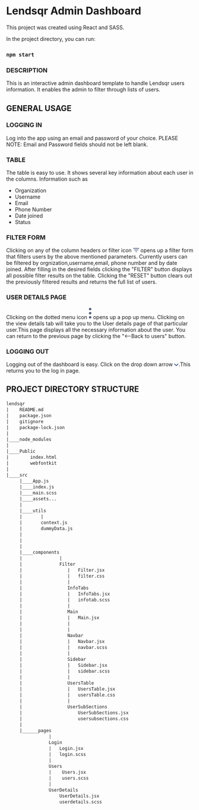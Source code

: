 # Lendsqr Admin Dashboard

This project was created using React and SASS.


In the project directory, you can run:
### `npm start`

### DESCRIPTION
This is an interactive admin dashboard template to handle Lendsqr users information. 
It enables the admin to filter through lists of users.

## GENERAL USAGE

### LOGGING IN
Log into the app using an email and password of your choice. 
PLEASE NOTE: Email and Password fields should not be left blank.

### TABLE
The table is easy to use. It shows several key information about each user in the columns.
Information such as
- Organization
- Username
- Email
- Phone Number
- Date joined
- Status

### FILTER FORM
Clicking on any of the column headers or filter icon ![filter icon](./src/assets/arrowDown.png) opens up a filter form that filters
users by the above mentioned parameters. Currently users can be filtered by orgnization,username,email, phone number and by date joined.
After filling in the desired fields clicking the "FILTER" button displays all possible filter results on the table.
Clicking the "RESET" button clears out the previously filtered results and returns the full list of users.

### USER DETAILS PAGE
Clicking on the dotted menu icon ![menu icon](./src/assets/more.svg) opens up a pop up menu. Clicking on the view 
details tab will take you to the User details page of that particular user.This page displays all the necessary information about the user. You can return to the previous page by clicking the "<--Back to users" button.

### LOGGING OUT
Logging out of the dashboard is easy. Click on the drop down arrow ![dropDownArrow](./src/assets/SidebarTopIcons/arrow.png).This returns you to the log in page.

## PROJECT DIRECTORY STRUCTURE

```
lendsqr
|    README.md
|    package.json
|    gitignore
|    package-lock.json
|    
|____node_modules
|            
|____Public
|        index.html
|        webfontkit
|
|____src
     |____App.js
     |____index.js
     |____main.scss
     |____assets...
     |
     |____utils
     |       |
     |       context.js
     |       dummyData.js
     |         
     | 
     |
     |____components
     |              |
     |              Filter
     |                 |   Filter.jsx
     |                 |   filter.css
     |                 |
     |                 InfoTabs
     |                 |   InfoTabs.jsx
     |                 |   infotab.scss
     |                 |
     |                 Main
     |                 |   Main.jsx
     |                 |  
     |                 |
     |                 Navbar
     |                 |   Navbar.jsx
     |                 |   navbar.scss
     |                 |
     |                 Sidebar
     |                 |   Sidebar.jsx
     |                 |   sidebar.scss
     |                 |
     |                 UsersTable
     |                 |   UsersTable.jsx
     |                 |   usersTable.css
     |                 |
     |                 UserSubSections
     |                     UserSubSections.jsx
     |                     usersubsections.css
     |                 
     |______pages
                |
                Login
                |   Login.jsx
                |   login.scss
                |
                Users
                |    Users.jsx
                |    users.scss
                |
                UserDetails
                    UserDetails.jsx
                    userdetails.scss
                
                  
